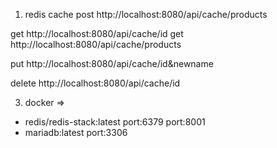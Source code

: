 1. redis cache
post http://localhost:8080/api/cache/products

get http://localhost:8080/api/cache/id
get http://localhost:8080/api/cache/products

put http://localhost:8080/api/cache/id&newname

delete http://localhost:8080/api/cache/id

3. docker => 
- redis/redis-stack:latest
port:6379
port:8001
- mariadb:latest
port:3306